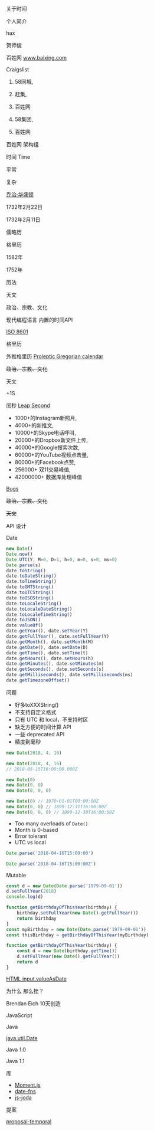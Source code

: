 关于时间


个人简介

hax

贺师俊

百姓网
www.baixing.com

Craigslist

1. 58同城,
1. 赶集,
1. 百姓网

1. 58集团,
1. 百姓网

百姓网
架构组


时间
Time

平常

复杂

[乔治·华盛顿](https://zh.wikipedia.org/wiki/%E4%B9%94%E6%B2%BB%C2%B7%E5%8D%8E%E7%9B%9B%E9%A1%BF)

1732年2月22日

1732年2月11日

儒略历

格里历

1582年

1752年

历法

天文

政治、宗教、文化

现代编程语言
内置的时间API

[ISO 8601](https://en.wikipedia.org/wiki/ISO_8601)

格里历

外推格里历
[Proleptic Gregorian calendar](https://en.wikipedia.org/wiki/Proleptic_Gregorian_calendar)

~~政治、宗教、文化~~

天文

+1S

闰秒
[Leap Second](https://en.wikipedia.org/wiki/Leap_second)

- 1000+的Instagram新照片,
- 4000+的新推文,
- 10000+的Skype电话呼叫,
- 20000+的Dropbox新文件上传,
- 40000+的Google搜索次数,
- 60000+的YouTube视频点击量,
- 80000+的Facebook点赞,
- 256000+ 双11交易峰值,
- 42000000+ 数据库处理峰值

[Bugs](https://en.wikipedia.org/wiki/Leap_second#Examples_of_problems_associated_with_the_leap_second)

~~政治、宗教、文化~~

~~天文~~

API 设计

Date

```js
new Date()
Date.now()
Date.UTC(Y, M=0, D=1, h=0, m=0, s=0, ms=0)
Date.parse(s)
date.toString()
date.toDateString()
date.toTimeString()
date.toGMTString()
date.toUTCString()
date.toISOString()
date.toLocaleString()
date.toLocaleDateString()
date.toLocaleTimeString()
date.toJSON()
date.valueOf()
date.getYear(), date.setYear(Y)
date.getFullYear(), date.setFullYear(Y)
date.getMonth(), date.setMonth(M)
date.getDate(), date.setDate(D)
date.getTime(), date.setTime(t)
date.getHours(), date.setHours(h)
date.getMinutes(), date.setMinutes(m)
date.getSeconds(), date.setSeconds(s)
date.getMilliseconds(), date.setMilliseconds(ms)
date.getTimezoneOffset()
```

问题

- 好多toXXXString()
- 不支持自定义格式
- 只有 UTC 和 local，不支持时区
- 缺乏方便的时间计算 API
- 一些 deprecated API
- 精度到毫秒


```js
new Date(2018, 4, 16)
```

```js
new Date(2018, 4, 16)
// 2018-05-15T16:00:00.000Z
```

```js
new Date(0)
new Date(0, 0)
new Date(0, 0, 0)
```

```js
new Date(0) // 1970-01-01T00:00:00Z
new Date(0, 0) // 1899-12-31T16:00:00Z
new Date(0, 0, 0) // 1899-12-30T16:00:00Z
```

- Too many overloads of `Date()`
- Month is 0-based
- Error tolerant
- UTC vs local

```js
Date.parse('2018-04-16T15:00:00')
```

```js
Date.parse('2018-04-16T15:00:00Z')
```

Mutable

```js
const d = new Date(Date.parse('1979-09-01'))
d.setFullYear(2018)
console.log(d)
```

```js
function getBirthdayOfThisYear(birthday) {
	birthday.setFullYear(new Date().getFullYear())
	return birthday
}
const myBirthday = new Date(Date.parse('1979-09-01'))
const thisBirthday = getBirthdayOfThisYear(myBirthday)
```

```js
function getBirthdayOfThisYear(birthday) {
	const d = new Date(birthday.getTime())
	d.setFullYear(new Date().getFullYear())
	return d
}
```

[HTML input.valueAsDate](value-as-date.html)

为什么
那么挫？

Brendan Eich
10天创造

JavaScript

Java

[java.util.Date](https://docs.oracle.com/javase/7/docs/api/java/util/Date.html)

Java 1.0

Java 1.1

库

- [Moment.js](http://momentjs.com/)
- [date-fns](https://date-fns.org/)
- [js-joda](https://js-joda.github.io/js-joda/)

提案

[proposal-temporal](https://github.com/tc39/proposal-temporal)
